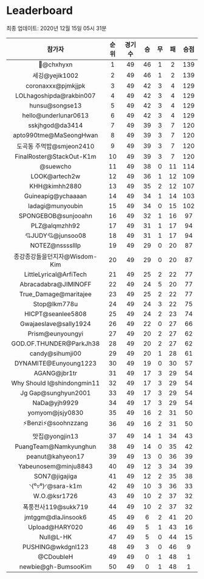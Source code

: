 # Leaderboard
최종 업데이트: 2020년 12월 15일 05시 31분




| 참가자 | 순위 | 경기수 | 승 | 무 | 패 | 승점 |
|:---:|:---:|:---:|:---:|:---:|:---:|:---:|
| 👑@chxhyxn | 1 | 49 | 46 | 1 | 2 | 139 |
| 세깅@yejik1002 | 2 | 49 | 46 | 1 | 2 | 139 |
| coronaxxx@pjmkjjpk | 3 | 49 | 42 | 3 | 4 | 129 |
| LOLhagoshipda@rakbin007 | 4 | 49 | 42 | 3 | 4 | 129 |
| hunsu@songse13 | 5 | 49 | 42 | 3 | 4 | 129 |
| hello@underlunar0613 | 6 | 49 | 42 | 3 | 4 | 129 |
| sskjhgod@da3414 | 7 | 49 | 39 | 3 | 7 | 120 |
| apto990tme@MaSeongHwan | 8 | 49 | 39 | 3 | 7 | 120 |
| 도곡동 주먹밥@smjeon2410 | 9 | 49 | 39 | 3 | 7 | 120 |
| FinalRoster@StackOut-K1m | 10 | 49 | 39 | 3 | 7 | 120 |
| @suewcho | 11 | 49 | 38 | 0 | 11 | 114 |
| LOOK@artech2w | 12 | 49 | 36 | 1 | 12 | 109 |
| KHH@kimhh2880 | 13 | 49 | 35 | 2 | 12 | 107 |
| Guineapig@ychaaaan | 14 | 49 | 34 | 1 | 14 | 103 |
| ladagi@munyoubin | 15 | 49 | 34 | 0 | 15 | 102 |
| SPONGEBOB@sunjooahn | 16 | 49 | 32 | 1 | 16 | 97 |
| PLZ@alqmzhh92 | 17 | 49 | 31 | 1 | 17 | 94 |
| 💘JUDY💘@junsoo08 | 18 | 49 | 31 | 1 | 17 | 94 |
| NOTEZ@nsssslllp | 19 | 49 | 29 | 0 | 20 | 87 |
| 종강종강돌을던지자@Wisdom-Kim | 20 | 49 | 29 | 0 | 20 | 87 |
| LittleLyrical@ArfiTech | 21 | 49 | 25 | 2 | 22 | 77 |
| Abracadabra@JIMINOFF | 22 | 49 | 24 | 5 | 20 | 77 |
| True_Damage@maritajee | 23 | 49 | 25 | 2 | 22 | 77 |
| Stop@lkm778u | 24 | 49 | 24 | 3 | 22 | 75 |
| HICPT@seanlee5808 | 25 | 49 | 24 | 2 | 23 | 74 |
| Gwajaeslave@sally1924 | 26 | 49 | 22 | 0 | 27 | 66 |
| Prism@eunyoungyi | 27 | 49 | 20 | 2 | 27 | 62 |
| GOD.OF.THUNDER@ParkJh38 | 28 | 49 | 20 | 2 | 27 | 62 |
| candy@sihumji00 | 29 | 49 | 20 | 1 | 28 | 61 |
| DYNAMITE@Eunyoung1223 | 30 | 49 | 19 | 0 | 30 | 57 |
| AGANG@jbr1tr | 31 | 49 | 17 | 3 | 29 | 54 |
| Why Should I@shindongmin11 | 32 | 49 | 17 | 3 | 29 | 54 |
| Jg Gap@sunghyun2001 | 33 | 49 | 17 | 3 | 29 | 54 |
| NaDa@yjh9929 | 34 | 49 | 17 | 3 | 29 | 54 |
| yomyom@jsjy0830 | 35 | 49 | 16 | 2 | 31 | 50 |
| ⚡Benzi⚡@soohnzzang | 36 | 49 | 16 | 2 | 31 | 50 |
| 맛집@yongjin13 | 37 | 49 | 14 | 1 | 34 | 43 |
| PuangTeam@Namkyunghun | 38 | 49 | 14 | 0 | 35 | 42 |
| peanut@kahyeon17 | 39 | 49 | 13 | 0 | 36 | 39 |
| Yabeunosem@minju8843 | 40 | 49 | 12 | 3 | 34 | 39 |
| SON7@jigajiga | 41 | 49 | 12 | 2 | 35 | 38 |
| ◝(⁰▿⁰)◜@sara-k1m | 42 | 49 | 10 | 3 | 36 | 33 |
| W.O.@ksr1726 | 43 | 49 | 10 | 2 | 37 | 32 |
| 폭풍전사119@sukk719 | 44 | 49 | 10 | 2 | 37 | 32 |
| jmtggm@dlaJinsook6 | 45 | 49 | 6 | 2 | 41 | 20 |
| Upload@HARY020 | 46 | 49 | 5 | 1 | 43 | 16 |
| Null@L-HK | 47 | 49 | 5 | 0 | 44 | 15 |
| PUSHING@wkdgnl123 | 48 | 49 | 3 | 0 | 46 | 9 |
| @CDoubleH | 49 | 49 | 0 | 1 | 48 | 1 |
| newbie@gh-BumsooKim | 50 | 49 | 0 | 1 | 48 | 1 |